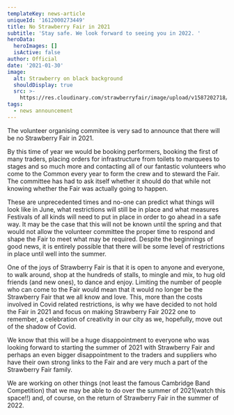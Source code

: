 ```yaml
---
templateKey: news-article
uniqueId: '1612000273449'
title: No Strawberry Fair in 2021
subtitle: 'Stay safe. We look forward to seeing you in 2022. '
heroData:
  heroImages: []
  isActive: false
author: Official
date: '2021-01-30'
image:
  alt: Strawberry on black background
  shouldDisplay: true
  src: >-
    https://res.cloudinary.com/strawberryfair/image/upload/v1587202718/News/sad-strawberry_ujijoo.jpg
tags:
  - news announcement
---
```

The volunteer organising commitee is very sad to announce that there will be no Strawberry Fair in 2021.

By this time of year we would be booking performers, booking the first of many traders, placing orders for infrastructure from toilets to marquees to stages and so much more and contacting all of our fantastic volunteers who come to the Common every year to form the crew and to steward the Fair. The committee has had to ask itself whether it should do that while not knowing whether the Fair was actually going to happen.

These are unprecedented times and no-one can predict what things will look like in June, what restrictions will still be in place and what measures Festivals of all kinds will need to put in place in order to go ahead in a safe way.  It may be the case that this will not be known until the spring and that would not allow the volunteer committee the proper time to respond and shape the Fair to meet what may be required.  Despite the beginnings of good news, it is entirely possible that there will be some level of restrictions in place until well into the summer.

One of the joys of Strawberry Fair is that it is open to anyone and everyone, to walk around, shop at the hundreds of stalls, to mingle and mix, to hug old friends (and new ones), to dance and enjoy. Limiting the number of people who can come to the Fair would mean that it would no longer be the Strawberry Fair that we all know and love. This, more than the costs involved in Covid related restrictions, is why we have decided to not hold the Fair in 2021 and focus on making Strawberry Fair 2022 one to remember, a celebration of creativity in our city as we, hopefully, move out of the shadow of Covid.

We know that this will be a huge disappointment to everyone who was looking forward to starting the summer of 2021 with Strawberry Fair and perhaps an even bigger disappointment to the traders and suppliers who have their own strong links to the Fair and are very much a part of the Strawberry Fair family.

We are working on other things (not least the famous Cambridge Band Competition) that we may be able to do over the summer of 2021(watch this space!!) and, of course, on the return of Strawberry Fair in the summer of 2022.
